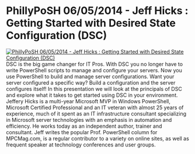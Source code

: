 # PhillyPoSH 06/05/2014 - Jeff Hicks : Getting Started with Desired State Configuration (DSC)

[![PhillyPoSH 06/05/2014 - Jeff Hicks : Getting Started with Desired State Configuration (DSC)](https://i3.ytimg.com/vi/J5ru8h73F0g/hqdefault.jpg "PhillyPoSH 06/05/2014 - Jeff Hicks : Getting Started with Desired State Configuration (DSC)")](https://www.youtube.com/watch?v=J5ru8h73F0g)
DSC is the big game changer for IT Pros. With DSC you no longer have to write PowerShell scripts to manage and configure your servers. Now you use PowerShell to build and manage server configurations. Want your server configured a specific way? Build a configuration and the server configures itself! In this presentation we will look at the principals of DSC and explore what it takes to get started using DSC in your environment.
Jeffery Hicks is a multi-year Microsoft MVP in Windows PowerShell, Microsoft Certified Professional and an IT veteran with almost 25 years of experience, much of it spent as an IT infrastructure consultant specializing in Microsoft server technologies with an emphasis in automation and efficiency. He works today as an independent author, trainer and consultant. Jeff writes the popular Prof. PowerShell column for MPCMag.com, is a regular contributor to a variety on online sites, as well as frequent speaker at technology conferences and user groups.


